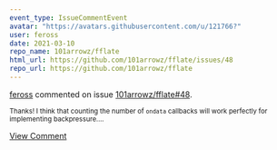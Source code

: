 ```yaml
---
event_type: IssueCommentEvent
avatar: "https://avatars.githubusercontent.com/u/121766?"
user: feross
date: 2021-03-10
repo_name: 101arrowz/fflate
html_url: https://github.com/101arrowz/fflate/issues/48
repo_url: https://github.com/101arrowz/fflate
---
```


<a href='https://github.com/feross' target='_blank'>feross</a> commented on issue <a href='https://github.com/101arrowz/fflate/issues/48' target='_blank'>101arrowz/fflate#48</a>.

<small>Thanks! I think that counting the number of `ondata` callbacks will work perfectly for implementing backpressure....</small>

<a href='https://github.com/101arrowz/fflate/issues/48' target='_blank'>View Comment</a>